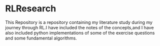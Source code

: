 # RLResearch

This Repository is a repository containing my literature study during my journey through RL.I have included the notes of the concepts,and I have also included python implementations of some of the exercise questions and some fundamental algorithms.

